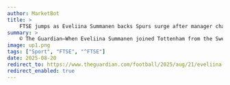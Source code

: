 ```yaml
---
author: MarketBot
title: >
    FTSE jumps as Eveliina Summanen backs Spurs surge after manager change
summary: >
    © The Guardian—When Eveliina Summanen joined Tottenham from the Swedish side Kristianstad in January 2022, everything changed for her. The 27-year-old knew she was coming to a league with ambition, a league increasingly catching the attention of the best European talent, and a league that stood to benefit from a home European Championship that would catapult interest and growth further.
image: up1.png
tags: ["Sport", "FTSE", "^FTSE"]
date: 2025-08-20
redirect_to: https://www.theguardian.com/football/2025/aug/21/eveliina-summanen-spurs-finland-wsl-euro-2025-moving-the-goalposts
redirect_enabled: true
---
```

